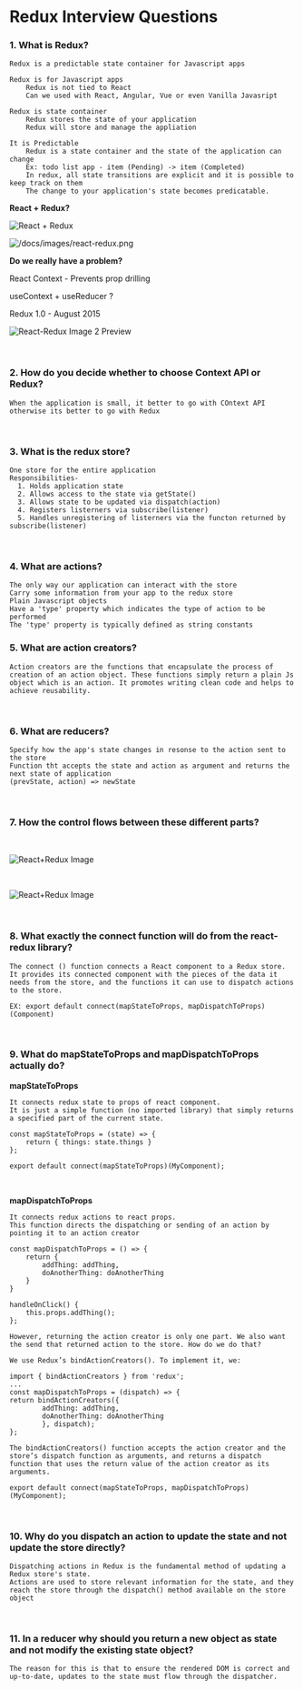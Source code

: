 # Redux Interview Questions

### **1. What is Redux?**

    Redux is a predictable state container for Javascript apps

    Redux is for Javascript apps
        Redux is not tied to React
        Can we used with React, Angular, Vue or even Vanilla Javasript
        
    Redux is state container
        Redux stores the state of your application
        Redux will store and manage the appliation

    It is Predictable
        Redux is a state container and the state of the application can change 
        Ex: todo list app - item (Pending) -> item (Completed)
        In redux, all state transitions are explicit and it is possible to keep track on them
        The change to your application's state becomes predicatable.


**React + Redux?**

<img src="https://github.com/prabhakaryalla/react-redux-demo/blob/main/docs/images/react-redux.png" alt="React + Redux" />

![/docs/images/react-redux.png]([https://github.com/prabhakaryalla/react-redux-demo/blob/main/docs/images/react-redux.png])


**Do we really have a problem?**

React Context - Prevents prop drilling

useContext + useReducer ?

Redux 1.0 - August 2015


![React-Redux Image 2 Preview](/docs/images/react-redux-2.png)

<br />

### **2. How do you decide whether to choose Context API or Redux?**

    When the application is small, it better to go with COntext API otherwise its better to go with Redux

<br/>

### **3. What is the redux store?**

    One store for the entire application
    Responsibilities-
      1. Holds application state
      2. Allows access to the state via getState()
      3. Allows state to be updated via dispatch(action)
      4. Registers listerners via subscribe(listener)
      5. Handles unregistering of listerners via the functon returned by subscribe(listener)

<br/>

### **4. What are actions?**

    The only way our application can interact with the store
    Carry some information from your app to the redux store
    Plain Javascript objects
    Have a 'type' property which indicates the type of action to be performed
    The 'type' property is typically defined as string constants

### **5. What are action creators?**

    Action creators are the functions that encapsulate the process of creation of an action object. These functions simply return a plain Js object which is an action. It promotes writing clean code and helps to achieve reusability.

<br/>

### **6. What are reducers?**

    Specify how the app's state changes in resonse to the action sent to the store
    Function tht accepts the state and action as argument and returns the next state of application
    (prevState, action) => newState

<br/>

### **7. How the control flows between these different parts?**

<br/>

![React+Redux Image](/docs/images/redux-flow.png)

<br />

![React+Redux Image](/docs/images/redux-flow-2.png)

<br />

### **8. What exactly the connect function will do from the react-redux library?**

    The connect () function connects a React component to a Redux store. It provides its connected component with the pieces of the data it needs from the store, and the functions it can use to dispatch actions to the store.

    EX: export default connect(mapStateToProps, mapDispatchToProps)(Component)

<br />

### **9. What do mapStateToProps and mapDispatchToProps actually do?**
    
**mapStateToProps**
    
    It connects redux state to props of react component.
    It is just a simple function (no imported library) that simply returns a specified part of the current state.

    const mapStateToProps = (state) => {
        return { things: state.things }
    };

    export default connect(mapStateToProps)(MyComponent);

<br />

**mapDispatchToProps**

    It connects redux actions to react props.
    This function directs the dispatching or sending of an action by pointing it to an action creator

    const mapDispatchToProps = () => {
        return {
            addThing: addThing,
            doAnotherThing: doAnotherThing
        }
    }

    handleOnClick() {
        this.props.addThing();
    };

    However, returning the action creator is only one part. We also want the send that returned action to the store. How do we do that?

    We use Redux’s bindActionCreators(). To implement it, we:

    import { bindActionCreators } from 'redux';
    ...
    const mapDispatchToProps = (dispatch) => {
    return bindActionCreators({
            addThing: addThing,
            doAnotherThing: doAnotherThing
            }, dispatch);
    };

    The bindActionCreators() function accepts the action creator and the store’s dispatch function as arguments, and returns a dispatch function that uses the return value of the action creator as its arguments.

    export default connect(mapStateToProps, mapDispatchToProps)(MyComponent);

<br />


### **10. Why do you dispatch an action to update the state and not update the store directly?**

    Dispatching actions in Redux is the fundamental method of updating a Redux store's state. 
    Actions are used to store relevant information for the state, and they reach the store through the dispatch() method available on the store object

<br />

### **11. In a reducer why should you return a new object as state and not modify the existing state object?**

    The reason for this is that to ensure the rendered DOM is correct and up-to-date, updates to the state must flow through the dispatcher.

<br />
